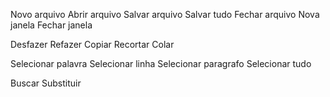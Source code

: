 Novo arquivo
Abrir arquivo
Salvar arquivo
Salvar tudo
Fechar arquivo
Nova janela
Fechar janela

Desfazer
Refazer
Copiar
Recortar
Colar

Selecionar palavra
Selecionar linha
Selecionar paragrafo
Selecionar tudo

Buscar
Substituir
